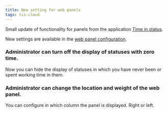 ```yaml
---
title: New setting for web panels
tags: tis-cloud
---
```


Small update of functionality for panels from the application [Time in status](https://marketplace.atlassian.com/apps/1220908/time-in-status-sla-timer-stopwatch?hosting=cloud&tab=overview).

New settings are available in the [web panel configuration](https://jibrok.com/docs/tis-cloud/web-panel/).

### Administrator can turn off the display of statuses with zero time. ###

Now you can hide the display of statuses in which you have never been or spent working time in them.

### Administrator can change the location and weight of the web panel. ###

You can configure in which column the panel is displayed. Right or left.





